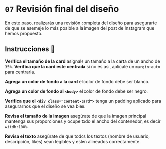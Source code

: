 # `07` Revisión final del diseño

En este paso, realizarás una revisión completa del diseño para asegurarte de que se asemeje lo más posible a la imagen del post de Instagram que hemos propuesto.

## Instrucciones 📝
**Verifica el tamaño de la card** asignale un tamaño a la carta de un ancho de `35%`.
**Verifica que la card este centrada** si no es así, aplicale un `margin:auto` para centrarla.

**Agrega un color de fondo a la card** el color de fondo debe ser blanco.

**Agrega un color de fondo al `<body>`** el color de fondo debe ser negro.

**Verifica que el `<div class="content-card">`** tenga un padding aplicado para asegurarnos que el diseño se vea bien.

**Revisa el tamaño de la imagen** asegúrate de que la imagen principal mantenga sus proporciones y ocupe todo el ancho del contenedor, es decir `witdh:100%`.

**Revisa el texto** asegúrate de que todos los textos (nombre de usuario, descripción, likes) sean legibles y estén alineados correctamente.
